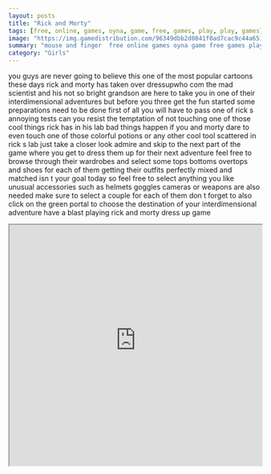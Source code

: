 ```yaml
---
layout: posts
title: "Rick and Morty"
tags: [free, online, games, oyna, game, free, games, play, play, games]
image: "https://img.gamedistribution.com/96349dbb2d0841f0ad7cac9c44a6514c.jpg"
summary: "mouse and finger  free online games oyna game free games play play games"
category: "Girls"
---
```


you guys are never going to believe this one of the most popular cartoons these days rick and morty has taken over dressupwho com the mad scientist and his not so bright grandson are here to take you in one of their interdimensional adventures but before you three get the fun started some preparations need to be done first of all you will have to pass one of rick s annoying tests can you resist the temptation of not touching one of those cool things rick has in his lab bad things happen if you and morty dare to even touch one of those colorful potions or any other cool tool scattered in rick s lab just take a closer look admire and skip to the next part of the game where you get to dress them up for their next adventure feel free to browse through their wardrobes and select some tops bottoms overtops and shoes for each of them getting their outfits perfectly mixed and matched isn t your goal today so feel free to select anything you like unusual accessories such as helmets goggles cameras or weapons are also needed make sure to select a couple for each of them don t forget to also click on the green portal to choose the destination of your interdimensional adventure have a blast playing rick and morty dress up game

<iframe width="100%" height="480px;" src="https://html5.gamedistribution.com/96349dbb2d0841f0ad7cac9c44a6514c/"></iframe>